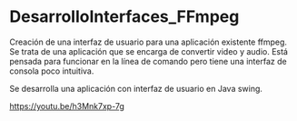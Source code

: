 # DesarrolloInterfaces_FFmpeg

Creación de una interfaz de usuario para una aplicación existente ffmpeg. Se trata de una aplicación que se encarga de convertir video y audio. Está pensada para funcionar en la línea de comando pero tiene una interfaz de consola poco intuitiva.

Se desarrolla una aplicación con interfaz de usuario en Java swing.

https://youtu.be/h3Mnk7xp-7g